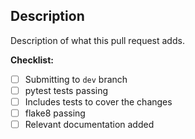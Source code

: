 ## Description
Description of what this pull request adds.

**Checklist:**

- [ ] Submitting to `dev` branch
- [ ] pytest tests passing
- [ ] Includes tests to cover the changes
- [ ] flake8 passing
- [ ] Relevant documentation added

